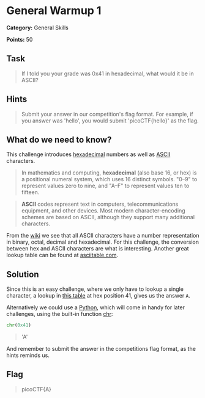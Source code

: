 # General Warmup 1

**Category:** General Skills

**Points:** 50

## Task

> If I told you your grade was 0x41 in hexadecimal, what would it be in ASCII?  

## Hints

> Submit your answer in our competition's flag format. For example, if you answer was 'hello', you would submit 'picoCTF{hello}' as the flag.

## What do we need to know?

This challenge introduces [hexadecimal](https://en.wikipedia.org/wiki/Hexadecimal) numbers as well as [ASCII](https://en.wikipedia.org/wiki/ASCII) characters. 

> In mathematics and computing, **hexadecimal** (also base 16, or hex) is a positional numeral system, which uses 16 distinct symbols. "0–9" to represent values zero to nine, and "A–F" to represent values ten to fifteen.

> **ASCII** codes represent text in computers, telecommunications equipment, and other devices. Most modern character-encoding schemes are based on ASCII, although they support many additional characters.

From the [wiki](https://en.wikipedia.org/wiki/ASCII) we see that all ASCII characters have a number representation in binary,	octal, decimal and hexadecimal. For this challenge, the conversion between hex and ASCII characters are what is interesting. Another great lookup table can be found at [asciitable.com](http://www.asciitable.com/).


## Solution

Since this is an easy challenge, where we only have to lookup a single character, a lookup in [this table](http://www.asciitable.com/) at hex position 41, gives us the answer `A`.

Alternatively we could use a [Python](https://www.python.org/), which will come in handy for later challenges, using the built-in function [chr](https://docs.python.org/3/library/functions.html#chr):

```python
chr(0x41)
```
> 'A'

And remember to submit the answer in the competitions flag format, as the hints reminds us.



## Flag

> picoCTF{A}

